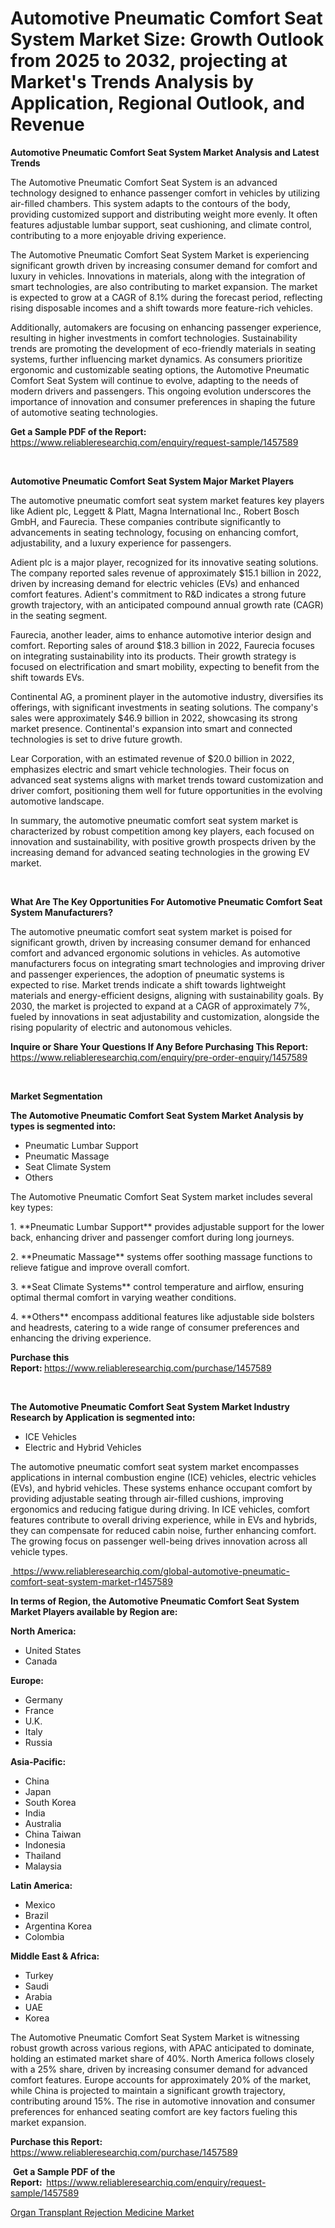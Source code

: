 <p><h1>Automotive Pneumatic Comfort Seat System Market Size: Growth Outlook from 2025 to 2032, projecting at Market's Trends Analysis by Application, Regional Outlook, and Revenue</h1></p><p><strong>Automotive Pneumatic Comfort Seat System Market Analysis and Latest Trends</strong></p>
<p><p>The Automotive Pneumatic Comfort Seat System is an advanced technology designed to enhance passenger comfort in vehicles by utilizing air-filled chambers. This system adapts to the contours of the body, providing customized support and distributing weight more evenly. It often features adjustable lumbar support, seat cushioning, and climate control, contributing to a more enjoyable driving experience.</p><p>The Automotive Pneumatic Comfort Seat System Market is experiencing significant growth driven by increasing consumer demand for comfort and luxury in vehicles. Innovations in materials, along with the integration of smart technologies, are also contributing to market expansion. The market is expected to grow at a CAGR of 8.1% during the forecast period, reflecting rising disposable incomes and a shift towards more feature-rich vehicles. </p><p>Additionally, automakers are focusing on enhancing passenger experience, resulting in higher investments in comfort technologies. Sustainability trends are promoting the development of eco-friendly materials in seating systems, further influencing market dynamics. As consumers prioritize ergonomic and customizable seating options, the Automotive Pneumatic Comfort Seat System will continue to evolve, adapting to the needs of modern drivers and passengers. This ongoing evolution underscores the importance of innovation and consumer preferences in shaping the future of automotive seating technologies.</p></p>
<p><strong>Get a Sample PDF of the Report:&nbsp;</strong> <a href="https://www.reliableresearchiq.com/enquiry/request-sample/1457589?utm_campaign=2463&utm_medium=2&utm_source=Github&utm_content=ia&utm_term=30032025&utm_id=automotive-pneumatic-comfort-seat-system">https://www.reliableresearchiq.com/enquiry/request-sample/1457589</a></p>
<p>&nbsp;</p>
<p><strong>Automotive Pneumatic Comfort Seat System Major Market Players</strong></p>
<p><p>The automotive pneumatic comfort seat system market features key players like Adient plc, Leggett & Platt, Magna International Inc., Robert Bosch GmbH, and Faurecia. These companies contribute significantly to advancements in seating technology, focusing on enhancing comfort, adjustability, and a luxury experience for passengers.</p><p>Adient plc is a major player, recognized for its innovative seating solutions. The company reported sales revenue of approximately $15.1 billion in 2022, driven by increasing demand for electric vehicles (EVs) and enhanced comfort features. Adient's commitment to R&D indicates a strong future growth trajectory, with an anticipated compound annual growth rate (CAGR) in the seating segment.</p><p>Faurecia, another leader, aims to enhance automotive interior design and comfort. Reporting sales of around $18.3 billion in 2022, Faurecia focuses on integrating sustainability into its products. Their growth strategy is focused on electrification and smart mobility, expecting to benefit from the shift towards EVs.</p><p>Continental AG, a prominent player in the automotive industry, diversifies its offerings, with significant investments in seating solutions. The company's sales were approximately $46.9 billion in 2022, showcasing its strong market presence. Continental's expansion into smart and connected technologies is set to drive future growth.</p><p>Lear Corporation, with an estimated revenue of $20.0 billion in 2022, emphasizes electric and smart vehicle technologies. Their focus on advanced seat systems aligns with market trends toward customization and driver comfort, positioning them well for future opportunities in the evolving automotive landscape.</p><p>In summary, the automotive pneumatic comfort seat system market is characterized by robust competition among key players, each focused on innovation and sustainability, with positive growth prospects driven by the increasing demand for advanced seating technologies in the growing EV market.</p></p>
<p>&nbsp;</p>
<p><strong>What Are The Key Opportunities For Automotive Pneumatic Comfort Seat System Manufacturers?</strong></p>
<p><p>The automotive pneumatic comfort seat system market is poised for significant growth, driven by increasing consumer demand for enhanced comfort and advanced ergonomic solutions in vehicles. As automotive manufacturers focus on integrating smart technologies and improving driver and passenger experiences, the adoption of pneumatic systems is expected to rise. Market trends indicate a shift towards lightweight materials and energy-efficient designs, aligning with sustainability goals. By 2030, the market is projected to expand at a CAGR of approximately 7%, fueled by innovations in seat adjustability and customization, alongside the rising popularity of electric and autonomous vehicles.</p></p>
<p><strong>Inquire or Share Your Questions If Any Before Purchasing This Report:</strong> <a href="https://www.reliableresearchiq.com/enquiry/pre-order-enquiry/1457589?utm_campaign=2463&utm_medium=2&utm_source=Github&utm_content=ia&utm_term=30032025&utm_id=automotive-pneumatic-comfort-seat-system">https://www.reliableresearchiq.com/enquiry/pre-order-enquiry/1457589</a></p>
<p>&nbsp;</p>
<p><strong>Market Segmentation</strong></p>
<p><strong>The Automotive Pneumatic Comfort Seat System Market Analysis by types is segmented into:</strong></p>
<p><ul><li>Pneumatic Lumbar Support</li><li>Pneumatic Massage</li><li>Seat Climate System</li><li>Others</li></ul></p>
<p><p>The Automotive Pneumatic Comfort Seat System market includes several key types: </p><p>1. **Pneumatic Lumbar Support** provides adjustable support for the lower back, enhancing driver and passenger comfort during long journeys. </p><p>2. **Pneumatic Massage** systems offer soothing massage functions to relieve fatigue and improve overall comfort. </p><p>3. **Seat Climate Systems** control temperature and airflow, ensuring optimal thermal comfort in varying weather conditions. </p><p>4. **Others** encompass additional features like adjustable side bolsters and headrests, catering to a wide range of consumer preferences and enhancing the driving experience.</p></p>
<p><strong>Purchase this Report:&nbsp;</strong><a href="https://www.reliableresearchiq.com/purchase/1457589?utm_campaign=2463&utm_medium=2&utm_source=Github&utm_content=ia&utm_term=30032025&utm_id=automotive-pneumatic-comfort-seat-system">https://www.reliableresearchiq.com/purchase/1457589</a></p>
<p>&nbsp;</p>
<p><strong>The Automotive Pneumatic Comfort Seat System Market Industry Research by Application is segmented into:</strong></p>
<p><ul><li>ICE Vehicles</li><li>Electric and Hybrid Vehicles</li></ul></p>
<p><p>The automotive pneumatic comfort seat system market encompasses applications in internal combustion engine (ICE) vehicles, electric vehicles (EVs), and hybrid vehicles. These systems enhance occupant comfort by providing adjustable seating through air-filled cushions, improving ergonomics and reducing fatigue during driving. In ICE vehicles, comfort features contribute to overall driving experience, while in EVs and hybrids, they can compensate for reduced cabin noise, further enhancing comfort. The growing focus on passenger well-being drives innovation across all vehicle types.</p></p>
<p><a href="https://www.reliableresearchiq.com/global-automotive-pneumatic-comfort-seat-system-market-r1457589?utm_campaign=2463&utm_medium=2&utm_source=Github&utm_content=ia&utm_term=30032025&utm_id=automotive-pneumatic-comfort-seat-system">&nbsp;https://www.reliableresearchiq.com/global-automotive-pneumatic-comfort-seat-system-market-r1457589</a></p>
<p><strong>In terms of Region, the Automotive Pneumatic Comfort Seat System Market Players available by Region are:</strong></p>
<p>
    <p> <strong> North America: </strong>
        <ul>
            <li>United States</li>
            <li>Canada</li>
        </ul>
        </p> 
    <p> <strong> Europe: </strong>
        <ul>
            <li>Germany</li>
            <li>France</li>
            <li>U.K.</li>
            <li>Italy</li>
            <li>Russia</li>
        </ul>
        </p> 
    <p> <strong> Asia-Pacific: </strong>
        <ul>
            <li>China</li>
            <li>Japan</li>
            <li>South Korea</li>
            <li>India</li>
            <li>Australia</li>
            <li>China Taiwan</li>
            <li>Indonesia</li>
            <li>Thailand</li>
            <li>Malaysia</li>
        </ul>
        </p> 
    <p> <strong> Latin America: </strong>
        <ul>
            <li>Mexico</li>
            <li>Brazil</li>
            <li>Argentina Korea</li>
            <li>Colombia</li>
        </ul>
        </p> 
    <p> <strong> Middle East & Africa: </strong>
        <ul>
            <li>Turkey</li>
            <li>Saudi</li>
            <li>Arabia</li>
            <li>UAE</li>
            <li>Korea</li>
        </ul>
    </p>
    </p>
<p><p>The Automotive Pneumatic Comfort Seat System Market is witnessing robust growth across various regions, with APAC anticipated to dominate, holding an estimated market share of 40%. North America follows closely with a 25% share, driven by increasing consumer demand for advanced comfort features. Europe accounts for approximately 20% of the market, while China is projected to maintain a significant growth trajectory, contributing around 15%. The rise in automotive innovation and consumer preferences for enhanced seating comfort are key factors fueling this market expansion.</p></p>
<p><strong>Purchase this Report: </strong><a href="https://www.reliableresearchiq.com/purchase/1457589?utm_campaign=2463&utm_medium=2&utm_source=Github&utm_content=ia&utm_term=30032025&utm_id=automotive-pneumatic-comfort-seat-system">https://www.reliableresearchiq.com/purchase/1457589</a></p>
<p>&nbsp;<strong>Get a Sample PDF of the Report:&nbsp;&nbsp;</strong><a href="https://www.reliableresearchiq.com/enquiry/request-sample/1457589?utm_campaign=2463&utm_medium=2&utm_source=Github&utm_content=ia&utm_term=30032025&utm_id=automotive-pneumatic-comfort-seat-system">https://www.reliableresearchiq.com/enquiry/request-sample/1457589</a></p>
<p><strong></strong></p>
<p><p><a href="https://github.com/NargisHussain75/Market-Research-Report-List-2/blob/main/organ-transplant-rejection-medicine-market.md?utm_campaign=2463&utm_medium=2&utm_source=Github&utm_content=ia&utm_term=30032025&utm_id=automotive-pneumatic-comfort-seat-system">Organ Transplant Rejection Medicine Market</a></p></p>